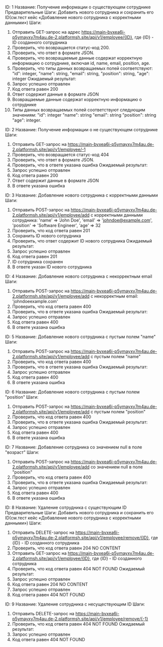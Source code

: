 ID: 1
Название: Получение информации о существующем сотруднике
Предварительные Шаги:
Добавить нового сотрудника и сохранить его ID(см.тест кейс «Добавление нового сотрудника с корректными данными»)
Шаги: 
1) Отправить GET-запрос на адрес https://main-bvxea6i-p5ymayxy7m4au.de-2.platformsh.site/api/v1/employee/{ID},
где {ID} - ID созданного сотрудника
2) Проверить, что возвращается статус-код 200.
3) Проверить, что ответ в формате JSON.
4) Проверить, что возвращаемые данные содержат корректную информацию о сотруднике, 
включая id, name, email, position, age.
5) Проверить, что типы данных возвращаемых полей соответствуют:
"id": integer,
"name": string,
"email": string,
"position": string,
"age": integer
Ожидаемый результат:
1) Запрос успешно отправлен
2) Код ответа равен 200
3) Ответ содержит данные в формате JSON
4) Возвращаемые данные содержат корректную информацию о сотруднике
5) Типы данных возвращаемых полей соответствуют следующим значениям:
"id": integer
"name": string
"email": string
"position": string
"age": integer.


ID: 2
Название: Получение информации о не существующем сотруднике
Шаги:
1) Отправить GET-запрос на https://main-bvxea6i-p5ymayxy7m4au.de-2.platformsh.site/api/v1/employee/-1
2) Проверить, что возвращается статус-код 404
3) Проверить, что ответ в формате JSON.
4) Проверить, что в ответе указана ошибка
Ожидаемый результат:
1) Запрос успешно отправлен
2) Код ответа равен 200
3) Ответ содержит данные в формате JSON
4) В ответе указана ошибка


ID: 3
Название: Добавление нового сотрудника с корректными данными
Шаги:
1) Отправить POST-запрос на https://main-bvxea6i-p5ymayxy7m4au.de-2.platformsh.site/api/v1/employee/add 
с корректными данными сотрудника:
   'name' => 'John Doe',
   'email' => 'johndoe@example.com',
   'position' => 'Software Engineer',
   'age' => 32
2) Проверить, что код ответа равен 201
3) Сохранить ID нового сотрудника
4) Проверить, что ответ содержит ID нового сотрудника
Ожидаемый результат:
1) Запрос успешно отправлен
2) Код ответа равен 201
3) ID сотрудника сохранен
4) В ответе указан ID нового сотрудника



ID: 4
Название: Добавление нового сотрудника с некорректным email
Шаги:
1) Отправить POST-запрос на https://main-bvxea6i-p5ymayxy7m4au.de-2.platformsh.site/api/v1/employee/add 
с некорректным email: 'johndoeexample.com'
2) Проверить, что код ответа равен 400
3) Проверить, что в ответе указана ошибка
Ожидаемый результат:
1) Запрос успешно отправлен
2) Код ответа равен 400
3) В ответе указана ошибка


ID: 5
Название: Добавление нового сотрудника с пустым полем "name"
Шаги:
1) Отправить POST-запрос на https://main-bvxea6i-p5ymayxy7m4au.de-2.platformsh.site/api/v1/employee/add 
с пустым полем "name"
2) Проверить, что код ответа равен 400
3) Проверить, что в ответе указана ошибка
Ожидаемый результат:
1) Запрос успешно отправлен
2) Код ответа равен 400
3) В ответе указана ошибка


ID: 6
Название: Добавление нового сотрудника с пустым полем "position"
Шаги:
1) Отправить POST-запрос на https://main-bvxea6i-p5ymayxy7m4au.de-2.platformsh.site/api/v1/employee/add
   с пустым полем "position"
2) Проверить, что код ответа равен 400
3) Проверить, что в ответе указана ошибка
   Ожидаемый результат:
1) Запрос успешно отправлен
2) Код ответа равен 400
3) В ответе указана ошибка


ID: 7
Название: Добавление сотрудника со значением null в поле "возраст"
Шаги:
1) Отправить POST-запрос на https://main-bvxea6i-p5ymayxy7m4au.de-2.platformsh.site/api/v1/employee/add
   со значением null в поле "position"
2) Проверить, что код ответа равен 400
3) Проверить, что в ответе указана ошибка
   Ожидаемый результат:
1) Запрос успешно отправлен
2) Код ответа равен 400
3) В ответе указана ошибка


ID: 8
Название: Удаление сотрудника с существующим ID
Предварительные Шаги:
Добавить нового сотрудника и сохранить его ID(см.тест кейс «Добавление нового сотрудника с корректными данными»)
Шаги:
1) Отправить DELETE-запрос на
https://main-bvxea6i-p5ymayxy7m4au.de-2.platformsh.site/api/v1/employee/remove/{ID}, 
где {ID} - ID созданного сотрудника
2) Проверить, что код ответа равен 204 NO CONTENT
3) Отправить GET-запрос на https://main-bvxea6i-p5ymayxy7m4au.de-2.platformsh.site/api/v1/employee/{ID}, 
где {ID} - ID созданного сотрудника
4) Проверить, что код ответа равен 404 NOT FOUND
Ожидаемый результат:
1) Запрос успешно отправлен
2) Код ответа равен 204 NO CONTENT
3) Запрос успешно отправлен
4) Код ответа равен 404 NOT FOUND


ID: 9
Название: Удаление сотрудника с несуществующим ID
Шаги:
1) Отправить DELETE-запрос на
   https://main-bvxea6i-p5ymayxy7m4au.de-2.platformsh.site/api/v1/employee/remove/{-1}
2) Проверить, что код ответа равен 404 NOT FOUND
   Ожидаемый результат:
1) Запрос успешно отправлен
2) Код ответа равен 404 NOT FOUND